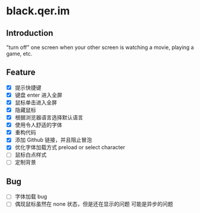 # black.qer.im

## Introduction

"turn off" one screen when your other screen is watching a movie, playing a game, etc.

## Feature

- [x] 提示快捷键
- [x] 键盘 enter 进入全屏
- [x] 鼠标单击进入全屏
- [x] 隐藏鼠标
- [x] 根据浏览器语言选择默认语言
- [x] 使用令人舒适的字体
- [x] 重构代码
- [x] 添加 Github 链接，并且阻止冒泡
- [x] 优化字体加载方式 preload or select character
- [ ] 鼠标白点样式
- [ ] 定制背景

## Bug

- [ ] 字体加载 bug
- [ ] 偶现鼠标虽然在 none 状态，但是还在显示的问题 可能是异步的问题
